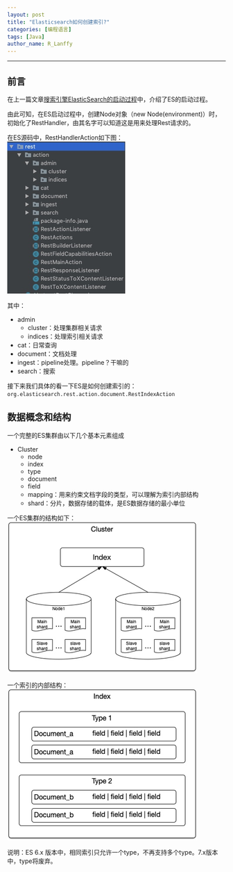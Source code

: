 ```yaml
---
layout: post
title: "Elasticsearch如何创建索引?"
categories: [编程语言]
tags: [Java]
author_name: R_Lanffy
---
```

---

## 前言

在上一篇文章[搜索引擎ElasticSearch的启动过程](http://lanffy.github.io/2019/04/09/ElasticSearch-Start-Up-Process)中，介绍了ES的启动过程。

由此可知，在ES启动过程中，创建Node对象（new Node(environment)）时，初始化了RestHandler，由其名字可以知道这是用来处理Rest请求的。

在ES源码中，RestHandlerAction如下图：
![](media/15553976546886.jpg)

其中：

* admin
    * cluster：处理集群相关请求
    * indices：处理索引相关请求
* cat：日常查询
* document：文档处理
* ingest：pipeline处理。pipeline？干嘛的
* search：搜索

接下来我们具体的看一下ES是如何创建索引的：``org.elasticsearch.rest.action.document.RestIndexAction``

## 数据概念和结构
一个完整的ES集群由以下几个基本元素组成

* Cluster
    * node
    * index
    * type
    * document
    * field
    * mapping：用来约束文档字段的类型，可以理解为索引内部结构
    * shard：分片，数据存储的载体，是ES数据存储的最小单位

一个ES集群的结构如下：
![](media/15554009231695.jpg)

一个索引的内部结构：
![](media/15554016904328.jpg)

说明：ES 6.x 版本中，相同索引只允许一个type，不再支持多个type。7.x版本中，type将废弃。


